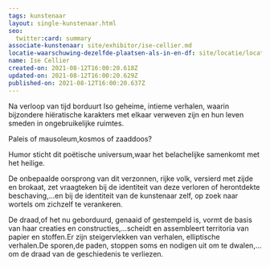```yaml
---
tags: kunstenaar
layout: single-kunstenaar.html
seo:
  twitter:card: summary
associate-kunstenaar: site/exhibitor/ise-cellier.md
locatie-waarschuwing-dezelfde-plaatsen-als-in-en-df: site/locatie/locatie-van-sophie-collet-en-ann-schoemans.md
name: Ise Cellier
created-on: 2021-08-12T16:00:20.618Z
updated-on: 2021-08-12T16:00:20.629Z
published-on: 2021-08-12T16:00:20.637Z
---
```

<!--StartFragment-->

Na verloop van tijd borduurt Iso geheime, intieme verhalen, waarin bijzondere hiëratische karakters met elkaar verweven zijn en hun leven smeden in ongebruikelijke ruimtes.

Paleis of mausoleum,kosmos of zaaddoos?

Humor sticht dit poëtische universum,waar het belachelijke samenkomt met het heilige.

De onbepaalde oorsprong van dit verzonnen, rijke volk, versierd met zijde en brokaat, zet vraagteken bij de identiteit van deze verloren of herontdekte beschaving,…en bij de identiteit van de kunstenaar zelf, op zoek naar wortels om zichzelf te verankeren.

De draad,of het nu geborduurd, genaaid of gestempeld is, vormt de basis van haar creaties en constructies,…scheidt en assembleert territoria van papier en stoffen.Er zijn steigervlekken van verhalen, elliptische verhalen.De sporen,de paden, stoppen soms en nodigen uit om te dwalen,…om de draad van de geschiedenis te verliezen.



<!--EndFragment-->